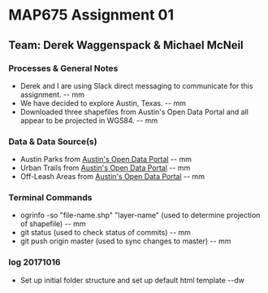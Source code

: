 # MAP675 Assignment 01
## Team: Derek Waggenspack & Michael McNeil

### Processes & General Notes
* Derek and I are using Slack direct messaging to communicate for this assignment. -- mm
* We have decided to explore Austin, Texas. -- mm
* Downloaded three shapefiles from Austin's Open Data Portal and all appear to be projected in WGS84. -- mm

### Data & Data Source(s)
* Austin Parks from [Austin's Open Data Portal](https://data.austintexas.gov/) -- mm
* Urban Trails from [Austin's Open Data Portal](https://data.austintexas.gov/) -- mm
* Off-Leash Areas from [Austin's Open Data Portal](https://data.austintexas.gov/) -- mm

### Terminal Commands
* ogrinfo -so "file-name.shp" "layer-name" (used to determine projection of shapefile) -- mm
* git status (used to check status of commits) -- mm
* git push origin master (used to sync changes to master) -- mm

### log 20171016
* Set up initial folder structure and set up default html template --dw
